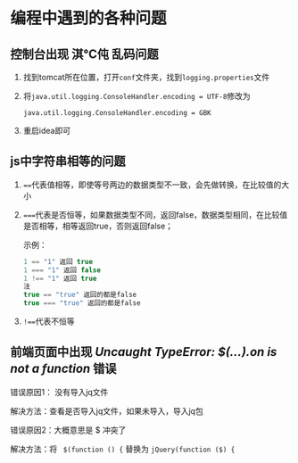 # 编程中遇到的各种问题

##  控制台出现  淇℃伅  乱码问题

1. 找到tomcat所在位置，打开`conf`文件夹，找到`logging.properties`文件

2. 将`java.util.logging.ConsoleHandler.encoding = UTF-8`修改为

   `java.util.logging.ConsoleHandler.encoding = GBK`

3. 重启idea即可

## js中字符串相等的问题

1. `==`代表值相等，即使等号两边的数据类型不一致，会先做转换，在比较值的大小

2. `===`代表是否恒等，如果数据类型不同，返回false，数据类型相同，在比较值是否相等，相等返回true，否则返回false；

   示例：

   ```js
   1 == "1" 返回 true
   1 === "1" 返回 false
   1 !== "1" 返回 true
   注
   true == "true" 返回的都是false
   true === "true" 返回的都是false
   ```

3. `!==`代表不恒等

## 前端页面中出现 ***Uncaught TypeError: $(...).on is not a function*** 错误

错误原因1：  没有导入jq文件

解决方法：查看是否导入jq文件，如果未导入，导入jq包

错误原因2：大概意思是 $ 冲突了

解决方法：将 ` $(function () {`  替换为   `jQuery(function ($) {`